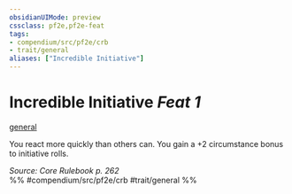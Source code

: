 ```yaml
---
obsidianUIMode: preview
cssclass: pf2e,pf2e-feat
tags:
- compendium/src/pf2e/crb
- trait/general
aliases: ["Incredible Initiative"]
---
```

# Incredible Initiative  *Feat 1*  
[general](../../Rules/traits/general.md)  


You react more quickly than others can. You gain a +2 circumstance bonus to initiative rolls.

*Source: Core Rulebook p. 262*  
%% #compendium/src/pf2e/crb #trait/general %%